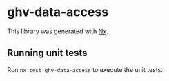 # ghv-data-access

This library was generated with [Nx](https://nx.dev).

## Running unit tests

Run `nx test ghv-data-access` to execute the unit tests.
